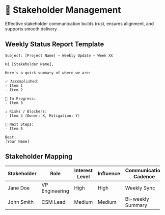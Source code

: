 # 🤝 Stakeholder Management

Effective stakeholder communication builds trust, ensures alignment, and supports smooth delivery.

## Weekly Status Report Template

```
Subject: [Project Name] – Weekly Update – Week XX

Hi [Stakeholder Name],

Here's a quick summary of where we are:

✅ Accomplished:
- Item 1
- Item 2

🔄 In Progress:
- Item 3

⚠️ Risks / Blockers:
- Item 4 (Owner: X, Mitigation: Y)

🎯 Next Steps:
- Item 5

Best,  
[Your Name]
```

## Stakeholder Mapping

| Stakeholder | Role | Interest Level | Influence | Communication Cadence |
|-------------|------|----------------|-----------|------------------------|
| Jane Doe    | VP Engineering | High | High | Weekly Sync |
| John Smith  | CSM Lead       | Medium | Medium | Bi-weekly Summary |

